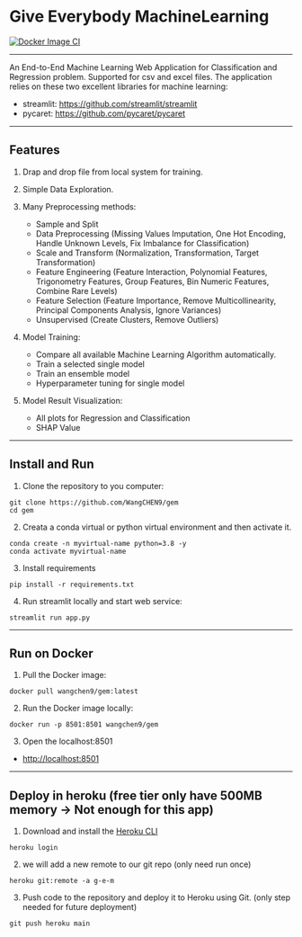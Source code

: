# Give Everybody MachineLearning

[![Docker Image CI](https://github.com/WangCHEN9/gem/actions/workflows/docker-image.yml/badge.svg)](https://github.com/WangCHEN9/gem/actions/workflows/docker-image.yml)

---

An End-to-End Machine Learning Web Application for Classification and Regression problem. Supported for csv and excel files. The application relies on these two excellent libraries for
machine learning:

- streamlit: https://github.com/streamlit/streamlit
- pycaret: https://github.com/pycaret/pycaret

---

## Features

1. Drap and drop file from local system for training.

2. Simple Data Exploration.

3. Many Preprocessing methods:

   - Sample and Split
   - Data Preprocessing (Missing Values Imputation, One Hot Encoding, Handle Unknown Levels, Fix Imbalance for Classification)
   - Scale and Transform (Normalization, Transformation, Target Transformation)
   - Feature Engineering (Feature Interaction, Polynomial Features, Trigonometry Features, Group Features, Bin Numeric Features, Combine Rare Levels)
   - Feature Selection (Feature Importance, Remove Multicollinearity, Principal Components Analysis, Ignore Variances)
   - Unsupervised (Create Clusters, Remove Outliers)

4. Model Training:

   - Compare all available Machine Learning Algorithm automatically.
   - Train a selected single model
   - Train an ensemble model
   - Hyperparameter tuning for single model

5. Model Result Visualization:

   - All plots for Regression and Classification
   - SHAP Value

<!-- 6. Prediction and Save Model:

   - Online Prediction
   - Batch Prediction
   - Save whole Machine Learning Pipeline as pickle file -->

---

## Install and Run

1. Clone the repository to you computer:

```shell script
git clone https://github.com/WangCHEN9/gem
cd gem
```

2. Creata a conda virtual or python virtual environment and then activate it.

```shell script
conda create -n myvirtual-name python=3.8 -y
conda activate myvirtual-name
```

3. Install requirements

```shell script
pip install -r requirements.txt
```

4. Run streamlit locally and start web service:

```shell script
streamlit run app.py
```

---

## Run on Docker

1. Pull the Docker image:

```
docker pull wangchen9/gem:latest
```

2. Run the Docker image locally:

```
docker run -p 8501:8501 wangchen9/gem
```

3. Open the localhost:8501

- [http://localhost:8501](http://localhost:8501)

---

## Deploy in heroku (free tier only have 500MB memory -> Not enough for this app)

1. Download and install the [Heroku CLI](https://devcenter.heroku.com/articles/heroku-cli)

```
heroku login
```

2. we will add a new remote to our git repo (only need run once)

```
heroku git:remote -a g-e-m
```

3. Push code to the repository and deploy it to Heroku using Git. (only step needed for future deployment)

```
git push heroku main
```
